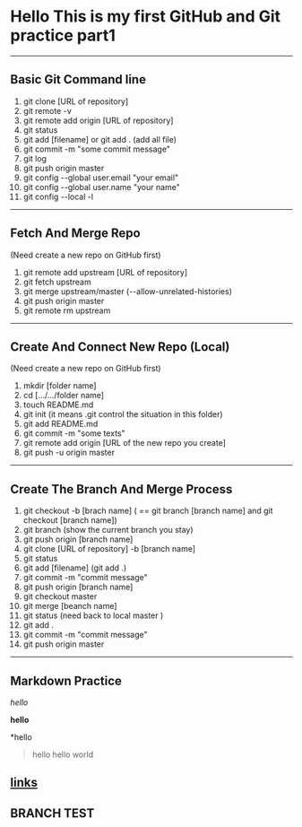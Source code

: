 # Hello This is my first GitHub and Git practice part1
----
## Basic Git Command line

1. git clone [URL of repository]
2. git remote -v
3. git remote add origin [URL of repository]
4. git status
5. git add [filename] or git add . (add all file)
6. git commit -m "some commit message"
7. git log
8. git push origin master
9. git config --global user.email "your email"
10. git config --global user.name "your name"
11. git config --local -l
----
## Fetch And Merge Repo
(Need create a new repo on GitHub first)
1. git remote add upstream [URL of repository]
2. git fetch upstream
3. git merge upstream/master (--allow-unrelated-histories)
4. git push origin master
5. git remote rm upstream
----
## Create And Connect New Repo (Local)
(Need create a new repo on GitHub first)
1. mkdir [folder name]
2. cd [.../.../folder name]
3. touch README.md
4. git init (it means .git control the situation in this folder)
5. git add README.md
6. git commit -m "some texts"
7. git remote add origin [URL of the new repo you create]
8. git push -u origin master
----
## Create The Branch And Merge Process
1. git checkout -b [brach name] 
    ( == git branch [branch name] and git checkout [branch name])
2. git branch (show the current branch you stay)
3. git push origin [branch name]
4. git clone [URL of repository] -b [branch name]
5. git status
6. git add [filename] (git add .)
7. git commit -m "commit message"
8. git push origin [branch name]
9. git checkout master
10. git merge [beanch name]
11. git status (need back to local master )
12. git add .
13. git commit -m "commit message"
14. git push origin master
----
## Markdown Practice

*hello*

**hello**

*hello

>hello
    hello world

[links](http://www.google.com)
----

## BRANCH TEST
